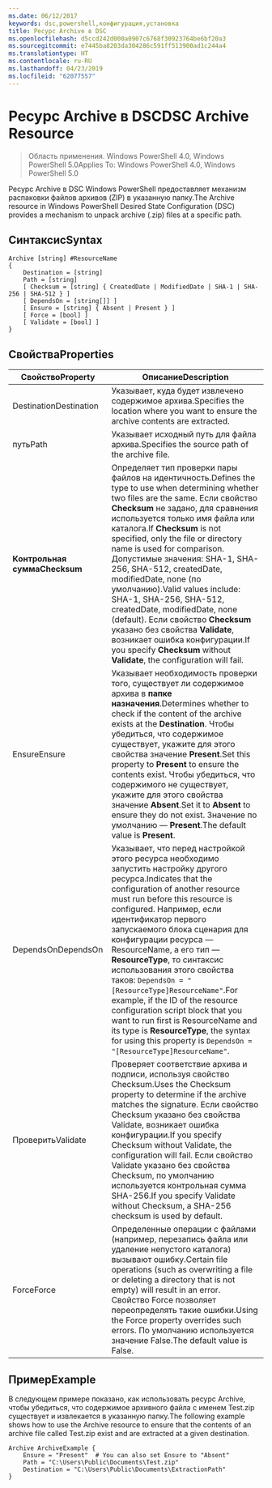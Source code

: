 ```yaml
---
ms.date: 06/12/2017
keywords: dsc,powershell,конфигурация,установка
title: Ресурс Archive в DSC
ms.openlocfilehash: d5ccd242d000a0907c6768f30923764be6bf20a3
ms.sourcegitcommit: e7445ba8203da304286c591ff513900ad1c244a4
ms.translationtype: HT
ms.contentlocale: ru-RU
ms.lasthandoff: 04/23/2019
ms.locfileid: "62077557"
---
```

# <a name="dsc-archive-resource"></a><span data-ttu-id="ec765-103">Ресурс Archive в DSC</span><span class="sxs-lookup"><span data-stu-id="ec765-103">DSC Archive Resource</span></span>

> <span data-ttu-id="ec765-104">Область применения. Windows PowerShell 4.0, Windows PowerShell 5.0</span><span class="sxs-lookup"><span data-stu-id="ec765-104">Applies To: Windows PowerShell 4.0, Windows PowerShell 5.0</span></span>

<span data-ttu-id="ec765-105">Ресурс Archive в DSC Windows PowerShell предоставляет механизм распаковки файлов архивов (ZIP) в указанную папку.</span><span class="sxs-lookup"><span data-stu-id="ec765-105">The Archive resource in Windows PowerShell Desired State Configuration (DSC) provides a mechanism to unpack archive (.zip) files at a specific path.</span></span>

## <a name="syntax"></a><span data-ttu-id="ec765-106">Синтаксис</span><span class="sxs-lookup"><span data-stu-id="ec765-106">Syntax</span></span>
```MOF
Archive [string] #ResourceName
{
    Destination = [string]
    Path = [string]
    [ Checksum = [string] { CreatedDate | ModifiedDate | SHA-1 | SHA-256 | SHA-512 } ]
    [ DependsOn = [string[]] ]
    [ Ensure = [string] { Absent | Present } ]
    [ Force = [bool] ]
    [ Validate = [bool] ]
}
```

## <a name="properties"></a><span data-ttu-id="ec765-107">Свойства</span><span class="sxs-lookup"><span data-stu-id="ec765-107">Properties</span></span>

|  <span data-ttu-id="ec765-108">Свойство</span><span class="sxs-lookup"><span data-stu-id="ec765-108">Property</span></span>  |  <span data-ttu-id="ec765-109">Описание</span><span class="sxs-lookup"><span data-stu-id="ec765-109">Description</span></span>   |
|---|---|
| <span data-ttu-id="ec765-110">Destination</span><span class="sxs-lookup"><span data-stu-id="ec765-110">Destination</span></span>| <span data-ttu-id="ec765-111">Указывает, куда будет извлечено содержимое архива.</span><span class="sxs-lookup"><span data-stu-id="ec765-111">Specifies the location where you want to ensure the archive contents are extracted.</span></span>|
| <span data-ttu-id="ec765-112">путь</span><span class="sxs-lookup"><span data-stu-id="ec765-112">Path</span></span>| <span data-ttu-id="ec765-113">Указывает исходный путь для файла архива.</span><span class="sxs-lookup"><span data-stu-id="ec765-113">Specifies the source path of the archive file.</span></span>|
| <span data-ttu-id="ec765-114">__Контрольная сумма__</span><span class="sxs-lookup"><span data-stu-id="ec765-114">__Checksum__</span></span>| <span data-ttu-id="ec765-115">Определяет тип проверки пары файлов на идентичность.</span><span class="sxs-lookup"><span data-stu-id="ec765-115">Defines the type to use when determining whether two files are the same.</span></span> <span data-ttu-id="ec765-116">Если свойство __Checksum__ не задано, для сравнения используется только имя файла или каталога.</span><span class="sxs-lookup"><span data-stu-id="ec765-116">If __Checksum__ is not specified, only the file or directory name is used for comparison.</span></span> <span data-ttu-id="ec765-117">Допустимые значения: SHA-1, SHA-256, SHA-512, createdDate, modifiedDate, none (по умолчанию).</span><span class="sxs-lookup"><span data-stu-id="ec765-117">Valid values include: SHA-1, SHA-256, SHA-512, createdDate, modifiedDate, none (default).</span></span> <span data-ttu-id="ec765-118">Если свойство __Checksum__ указано без свойства __Validate__, возникает ошибка конфигурации.</span><span class="sxs-lookup"><span data-stu-id="ec765-118">If you specify __Checksum__ without __Validate__, the configuration will fail.</span></span>|
| <span data-ttu-id="ec765-119">Ensure</span><span class="sxs-lookup"><span data-stu-id="ec765-119">Ensure</span></span>| <span data-ttu-id="ec765-120">Указывает необходимость проверки того, существует ли содержимое архива в __папке назначения__.</span><span class="sxs-lookup"><span data-stu-id="ec765-120">Determines whether to check if the content of the archive exists at the __Destination__.</span></span> <span data-ttu-id="ec765-121">Чтобы убедиться, что содержимое существует, укажите для этого свойства значение __Present__.</span><span class="sxs-lookup"><span data-stu-id="ec765-121">Set this property to __Present__ to ensure the contents exist.</span></span> <span data-ttu-id="ec765-122">Чтобы убедиться, что содержимого не существует, укажите для этого свойства значение __Absent__.</span><span class="sxs-lookup"><span data-stu-id="ec765-122">Set it to __Absent__ to ensure they do not exist.</span></span> <span data-ttu-id="ec765-123">Значение по умолчанию — __Present__.</span><span class="sxs-lookup"><span data-stu-id="ec765-123">The default value is __Present__.</span></span>|
| <span data-ttu-id="ec765-124">DependsOn</span><span class="sxs-lookup"><span data-stu-id="ec765-124">DependsOn</span></span> | <span data-ttu-id="ec765-125">Указывает, что перед настройкой этого ресурса необходимо запустить настройку другого ресурса.</span><span class="sxs-lookup"><span data-stu-id="ec765-125">Indicates that the configuration of another resource must run before this resource is configured.</span></span> <span data-ttu-id="ec765-126">Например, если идентификатор первого запускаемого блока сценария для конфигурации ресурса — ResourceName, а его тип — __ResourceType__, то синтаксис использования этого свойства таков: `DependsOn = "[ResourceType]ResourceName"`.</span><span class="sxs-lookup"><span data-stu-id="ec765-126">For example, if the ID of the resource configuration script block that you want to run first is ResourceName and its type is __ResourceType__, the syntax for using this property is `DependsOn = "[ResourceType]ResourceName"`.</span></span>|
| <span data-ttu-id="ec765-127">Проверить</span><span class="sxs-lookup"><span data-stu-id="ec765-127">Validate</span></span>| <span data-ttu-id="ec765-128">Проверяет соответствие архива и подписи, используя свойство Checksum.</span><span class="sxs-lookup"><span data-stu-id="ec765-128">Uses the Checksum property to determine if the archive matches the signature.</span></span> <span data-ttu-id="ec765-129">Если свойство Checksum указано без свойства Validate, возникает ошибка конфигурации.</span><span class="sxs-lookup"><span data-stu-id="ec765-129">If you specify Checksum without Validate, the configuration will fail.</span></span> <span data-ttu-id="ec765-130">Если свойство Validate указано без свойства Checksum, по умолчанию используется контрольная сумма SHA-256.</span><span class="sxs-lookup"><span data-stu-id="ec765-130">If you specify Validate without Checksum, a SHA-256 checksum is used by default.</span></span>|
| <span data-ttu-id="ec765-131">Force</span><span class="sxs-lookup"><span data-stu-id="ec765-131">Force</span></span>| <span data-ttu-id="ec765-132">Определенные операции с файлами (например, перезапись файла или удаление непустого каталога) вызывают ошибку.</span><span class="sxs-lookup"><span data-stu-id="ec765-132">Certain file operations (such as overwriting a file or deleting a directory that is not empty) will result in an error.</span></span> <span data-ttu-id="ec765-133">Свойство Force позволяет переопределять такие ошибки.</span><span class="sxs-lookup"><span data-stu-id="ec765-133">Using the Force property overrides such errors.</span></span> <span data-ttu-id="ec765-134">По умолчанию используется значение False.</span><span class="sxs-lookup"><span data-stu-id="ec765-134">The default value is False.</span></span>|

## <a name="example"></a><span data-ttu-id="ec765-135">Пример</span><span class="sxs-lookup"><span data-stu-id="ec765-135">Example</span></span>

<span data-ttu-id="ec765-136">В следующем примере показано, как использовать ресурс Archive, чтобы убедиться, что содержимое архивного файла с именем Test.zip существует и извлекается в указанную папку.</span><span class="sxs-lookup"><span data-stu-id="ec765-136">The following example shows how to use the Archive resource to ensure that the contents of an archive file called Test.zip exist and are extracted at a given destination.</span></span>

```
Archive ArchiveExample {
    Ensure = "Present"  # You can also set Ensure to "Absent"
    Path = "C:\Users\Public\Documents\Test.zip"
    Destination = "C:\Users\Public\Documents\ExtractionPath"
}
```